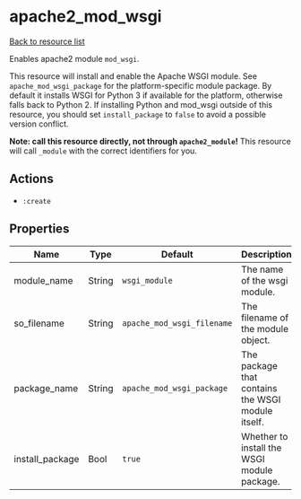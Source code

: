 # apache2_mod_wsgi

[Back to resource list](../README.md#resources)

Enables apache2 module `mod_wsgi`.

This resource will install and enable the Apache WSGI module. See `apache_mod_wsgi_package` for the platform-specific module package. By default it installs WSGI for Python 3 if available for the platform, otherwise falls back to Python 2. If installing Python and mod_wsgi outside of this resource, you should set `install_package` to `false` to avoid a possible version conflict.

**Note: call this resource directly, not through `apache2_module`!**
This resource will call `_module` with the correct identifiers for you.

## Actions

- `:create`

## Properties

| Name            | Type   | Default                    | Description                                       |
| --------------- | ------ | -------------------------- | ------------------------------------------------- |
| module_name     | String | `wsgi_module`              | The name of the wsgi module.                      |
| so_filename     | String | `apache_mod_wsgi_filename` | The filename of the module object.                |
| package_name    | String | `apache_mod_wsgi_package`  | The package that contains the WSGI module itself. |
| install_package | Bool   | `true`                     | Whether to install the WSGI module package.       |
